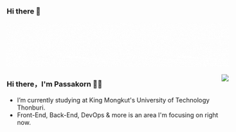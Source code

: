 ### Hi there 👋

<p align="center">
  <img alig src="https://github.com/jiewpassakorn/jiewpassakorn/blob/main/about.gif" />
</p>

<img align="right" src="https://github-readme-stats.vercel.app/api?username=jiewpassakorn&show_icons=true&icon_color=CE1D2D&text_color=718096&bg_color=00000000&hide_title=true&hide_border=true" />

### Hi there，I'm Passakorn 🙋‍♂️

- I’m currently studying at King Mongkut's University of Technology Thonburi.
- Front-End, Back-End, DevOps & more is an area I'm focusing on right now.

<!--
**jiewpassakorn/jiewpassakorn** is a ✨ _special_ ✨ repository because its `README.md` (this file) appears on your GitHub profile.

Here are some ideas to get you started:

- 🔭 I’m currently working on ...
- 🌱 I’m currently learning ...
- 👯 I’m looking to collaborate on ...
- 🤔 I’m looking for help with ...
- 💬 Ask me about ...
- 📫 How to reach me: ...
- 😄 Pronouns: ...
- ⚡ Fun fact: ...
-->
